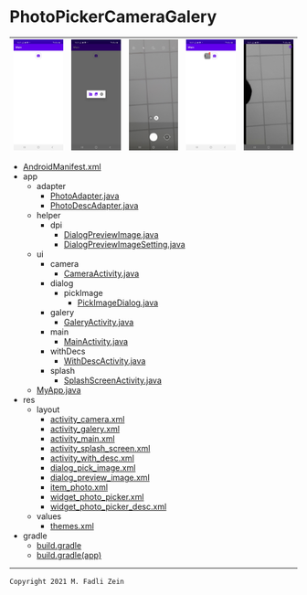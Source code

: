 # PhotoPickerCameraGalery

|![](https://github.com/gzeinnumer/PhotoPickerCameraGalery/blob/master/preview/preview1.jpg)|![](https://github.com/gzeinnumer/PhotoPickerCameraGalery/blob/master/preview/preview2.jpg)|![](https://github.com/gzeinnumer/PhotoPickerCameraGalery/blob/master/preview/preview3.jpg)|![](https://github.com/gzeinnumer/PhotoPickerCameraGalery/blob/master/preview/preview4.jpg)|![](https://github.com/gzeinnumer/PhotoPickerCameraGalery/blob/master/preview/preview5.jpg)|
|---|---|---|---|---|

- [AndroidManifest.xml](https://github.com/gzeinnumer/PhotoPickerCameraGalery/blob/master/app/src/main/AndroidManifest.xml)
- app
  - adapter
    - [PhotoAdapter.java](https://github.com/gzeinnumer/PhotoPickerCameraGalery/blob/master/app/src/main/java/com/gzeinnumer/photopickercameragalery/adapter/PhotoAdapter.java)
    - [PhotoDescAdapter.java](https://github.com/gzeinnumer/PhotoPickerCameraGalery/blob/master/app/src/main/java/com/gzeinnumer/photopickercameragalery/adapter/PhotoDescAdapter.java)
  - helper
    - dpi
      - [DialogPreviewImage.java](https://github.com/gzeinnumer/PhotoPickerCameraGalery/blob/master/app/src/main/java/com/gzeinnumer/photopickercameragalery/helper/dpi/DialogPreviewImage.java)
      - [DialogPreviewImageSetting.java](https://github.com/gzeinnumer/PhotoPickerCameraGalery/blob/master/app/src/main/java/com/gzeinnumer/photopickercameragalery/helper/dpi/DialogPreviewImageSetting.java)
  - ui
    - camera
      - [CameraActivity.java](https://github.com/gzeinnumer/PhotoPickerCameraGalery/blob/master/app/src/main/java/com/gzeinnumer/photopickercameragalery/ui/camera/CameraActivity.java)
    - dialog
      - pickImage
        - [PickImageDialog.java](https://github.com/gzeinnumer/PhotoPickerCameraGalery/blob/master/app/src/main/java/com/gzeinnumer/photopickercameragalery/ui/dialog/pickImage/PickImageDialog.java)
    - galery
      - [GaleryActivity.java](https://github.com/gzeinnumer/PhotoPickerCameraGalery/blob/master/app/src/main/java/com/gzeinnumer/photopickercameragalery/ui/galery/GaleryActivity.java)
    - main
      - [MainActivity.java](https://github.com/gzeinnumer/PhotoPickerCameraGalery/blob/master/app/src/main/java/com/gzeinnumer/photopickercameragalery/ui/main/MainActivity.java)
    - withDecs
      - [WithDescActivity.java](https://github.com/gzeinnumer/PhotoPickerCameraGalery/blob/master/app/src/main/java/com/gzeinnumer/photopickercameragalery/ui/withDesc/WithDescActivity.java)
    - splash
      - [SplashScreenActivity.java](https://github.com/gzeinnumer/PhotoPickerCameraGalery/blob/master/app/src/main/java/com/gzeinnumer/photopickercameragalery/ui/splash/SplashScreenActivity.java)
  - [MyApp.java](https://github.com/gzeinnumer/PhotoPickerCameraGalery/blob/master/app/src/main/java/com/gzeinnumer/photopickercameragalery/MyApp.java)
- res
  - layout
    - [activity_camera.xml](https://github.com/gzeinnumer/PhotoPickerCameraGalery/blob/master/app/src/main/res/layout/activity_camera.xml)
    - [activity_galery.xml](https://github.com/gzeinnumer/PhotoPickerCameraGalery/blob/master/app/src/main/res/layout/activity_galery.xml)
    - [activity_main.xml](https://github.com/gzeinnumer/PhotoPickerCameraGalery/blob/master/app/src/main/res/layout/activity_main.xml)
    - [activity_splash_screen.xml](https://github.com/gzeinnumer/PhotoPickerCameraGalery/blob/master/app/src/main/res/layout/activity_splash_screen.xml)
    - [activity_with_desc.xml](https://github.com/gzeinnumer/PhotoPickerCameraGalery/blob/master/app/src/main/res/layout/activity_splash_screen.xml)
    - [dialog_pick_image.xml](https://github.com/gzeinnumer/PhotoPickerCameraGalery/blob/master/app/src/main/res/layout/dialog_pick_image.xml)
    - [dialog_preview_image.xml](https://github.com/gzeinnumer/PhotoPickerCameraGalery/blob/master/app/src/main/res/layout/dialog_preview_image.xml)
    - [item_photo.xml](https://github.com/gzeinnumer/PhotoPickerCameraGalery/blob/master/app/src/main/res/layout/item_photo.xml)
    - [widget_photo_picker.xml](https://github.com/gzeinnumer/PhotoPickerCameraGalery/blob/master/app/src/main/res/layout/widget_photo_picker.xml)
    - [widget_photo_picker_desc.xml](https://github.com/gzeinnumer/PhotoPickerCameraGalery/blob/master/app/src/main/res/layout/widget_photo_picker.xml)
  - values
    - [themes.xml](https://github.com/gzeinnumer/PhotoPickerCameraGalery/blob/master/app/src/main/res/values/themes.xml)
- gradle
  - [build.gradle](https://github.com/gzeinnumer/PhotoPickerCameraGalery/blob/master/build.gradle)
  - [build.gradle(app)](https://github.com/gzeinnumer/PhotoPickerCameraGalery/blob/master/app/build.gradle)

---

```
Copyright 2021 M. Fadli Zein
```